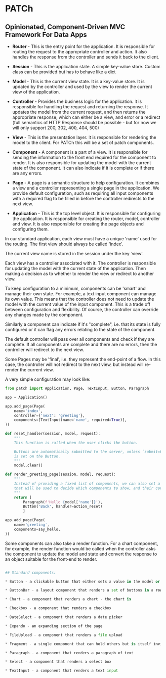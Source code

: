 # PATCh

## Opinionated, Component-Driven MVC Framework For Data Apps

* **Router** - This is the entry point for the application. It is responsible for routing the request to the appropriate controller and action. It also handles the response from the controller and sends it back to the client.

* **Session** - This is the application state. A simple key-value store. Custom class can be provided but has to behave like a dict

* **Model** - This is the current view state. It is a key-value store. It is updated by the controller and used by the view to render the current view of the application. 

* **Controller** - Provides the business logic for the application. It is responsible for handling the request and returning the response. It updates the model from the current request, and then returns the appropriate response, which can either be a view, and error or a redirect (full semantics of HTTP Response should be possible - but for now we will only support 200, 302, 400, 404, 500)

* **View** - This is the presentation layer. It is responsible for rendering the model to the client. For PATCh this will be a set of patch components.

* **Component** - A component is a part of a view. It is responsible for sending the information to the front end required for the component to render. It is also responsible for updating the model with the current state of the component. It can also indicate if it is complete or if there are any errors.

* **Page** - A page is a semantic structure to help configuration. It combines a view and a controller representing a single page in the application. We provide default configuration, such as requiring all input components with a required flag to be filled in before the controller redirects to the next view.

* **Application** - This is the top level object. It is responsible for configuring the application. It is responsible for creating the router, model, controller and view. It is also responsible for creating the page objects and configuring them.

In our standard application, each view must have a unique 'name' used for the routing. The first view should always be called 'index'. 

The current view name is stored in the session under the key 'view'. 

Each view has a controller associated with it. The controller is responsible for updating the model with the current state of the application. Then making a decision as to whether to render the view or redirect to another view.

To keep configuration to a minimum, components can be 'smart' and manage their own state. For example, a text input component can manage its own value. This means that the controller does not need to update the model with the current value of the input component. This is a trade off between configuration and flexibility. Of course, the controller can override any changes made by the component.

Similarly a component can indicate if it's "complete", i.e. that its state is fully configured or it can flag any errors relating to the state of the component. 

The default controller will pass over all components and check if they are complete. If all components are complete and there are no errors, then the controller will redirect to the next view. 

Some Pages may be 'final', i.e. they represent the end-point of a flow. In this case, the controller will not redirect to the next view, but instead will re-render the current view.

A very simple configuration may look like:

```python
from patch import Application, Page, TextInput, Button, Paragraph

app = Application()

app.add_page(Page(
    name='index',
    controller={'next': 'greeting'},
    components=[TextInput(name='name', required=True)],
))

def reset_handler(session, model, request):
    """
    This function is called when the user clicks the button.

    Buttons are automatically submitted to the server, unless `submit=False` 
    is set on the Button.
    """
    model.clear()

def render_greeting_page(session, model, request):
    """
    Instead of providing a fixed list of components, we can also set a function
    that will be used to decide which components to show, and their configuration.
    """
    return [
        Paragraph(f'Hello {model['name']}'),
        Button('Back', handler=action_reset)
        ]

app.add_page(Page(
    name='greeting',
    components=say_hello,
))
```

Some components can also take a render function. For a chart
component, for example, the render function would be called when the controller asks the component to update the model and state
and convert the response to an object suitable for the front-end to render.

```python

## Standard components:

* Button - a clickable button that either sets a value in the model or runs a handler function

* ButtonBar - a layout component that renders a set of buttons in a row

* Chart - a component that renders a chart - the chart is

* Checkbox - a component that renders a checkbox

* DateSelect - a component that renders a date picker

* Expando - an expanding section of the page

* FileUpload - a component that renders a file upload

* Fragment - a single component that can hold others but is itself invisible

* Paragraph - a component that renders a paragraph of text

* Select - a component that renders a select box

* TextInput - a component that renders a text input

